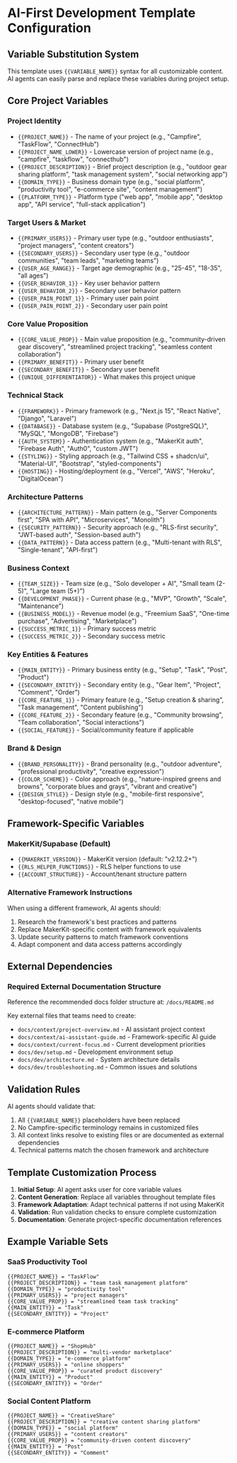 # AI-First Development Template Configuration

## Variable Substitution System

This template uses `{{VARIABLE_NAME}}` syntax for all customizable content. AI agents can easily parse and replace these variables during project setup.

## Core Project Variables

### **Project Identity**
- `{{PROJECT_NAME}}` - The name of your project (e.g., "Campfire", "TaskFlow", "ConnectHub")
- `{{PROJECT_NAME_LOWER}}` - Lowercase version of project name (e.g., "campfire", "taskflow", "connecthub")
- `{{PROJECT_DESCRIPTION}}` - Brief project description (e.g., "outdoor gear sharing platform", "task management system", "social networking app")
- `{{DOMAIN_TYPE}}` - Business domain type (e.g., "social platform", "productivity tool", "e-commerce site", "content management")
- `{{PLATFORM_TYPE}}` - Platform type ("web app", "mobile app", "desktop app", "API service", "full-stack application")

### **Target Users & Market**
- `{{PRIMARY_USERS}}` - Primary user type (e.g., "outdoor enthusiasts", "project managers", "content creators")
- `{{SECONDARY_USERS}}` - Secondary user type (e.g., "outdoor communities", "team leads", "marketing teams")
- `{{USER_AGE_RANGE}}` - Target age demographic (e.g., "25-45", "18-35", "all ages")
- `{{USER_BEHAVIOR_1}}` - Key user behavior pattern
- `{{USER_BEHAVIOR_2}}` - Secondary user behavior pattern
- `{{USER_PAIN_POINT_1}}` - Primary user pain point
- `{{USER_PAIN_POINT_2}}` - Secondary user pain point

### **Core Value Proposition**
- `{{CORE_VALUE_PROP}}` - Main value proposition (e.g., "community-driven gear discovery", "streamlined project tracking", "seamless content collaboration")
- `{{PRIMARY_BENEFIT}}` - Primary user benefit
- `{{SECONDARY_BENEFIT}}` - Secondary user benefit
- `{{UNIQUE_DIFFERENTIATOR}}` - What makes this project unique

### **Technical Stack**
- `{{FRAMEWORK}}` - Primary framework (e.g., "Next.js 15", "React Native", "Django", "Laravel")
- `{{DATABASE}}` - Database system (e.g., "Supabase (PostgreSQL)", "MySQL", "MongoDB", "Firebase")
- `{{AUTH_SYSTEM}}` - Authentication system (e.g., "MakerKit auth", "Firebase Auth", "Auth0", "custom JWT")
- `{{STYLING}}` - Styling approach (e.g., "Tailwind CSS + shadcn/ui", "Material-UI", "Bootstrap", "styled-components")
- `{{HOSTING}}` - Hosting/deployment (e.g., "Vercel", "AWS", "Heroku", "DigitalOcean")

### **Architecture Patterns**
- `{{ARCHITECTURE_PATTERN}}` - Main pattern (e.g., "Server Components first", "SPA with API", "Microservices", "Monolith")
- `{{SECURITY_PATTERN}}` - Security approach (e.g., "RLS-first security", "JWT-based auth", "Session-based auth")
- `{{DATA_PATTERN}}` - Data access pattern (e.g., "Multi-tenant with RLS", "Single-tenant", "API-first")

### **Business Context**
- `{{TEAM_SIZE}}` - Team size (e.g., "Solo developer + AI", "Small team (2-5)", "Large team (5+)")
- `{{DEVELOPMENT_PHASE}}` - Current phase (e.g., "MVP", "Growth", "Scale", "Maintenance")
- `{{BUSINESS_MODEL}}` - Revenue model (e.g., "Freemium SaaS", "One-time purchase", "Advertising", "Marketplace")
- `{{SUCCESS_METRIC_1}}` - Primary success metric
- `{{SUCCESS_METRIC_2}}` - Secondary success metric

### **Key Entities & Features**
- `{{MAIN_ENTITY}}` - Primary business entity (e.g., "Setup", "Task", "Post", "Product")
- `{{SECONDARY_ENTITY}}` - Secondary entity (e.g., "Gear Item", "Project", "Comment", "Order")
- `{{CORE_FEATURE_1}}` - Primary feature (e.g., "Setup creation & sharing", "Task management", "Content publishing")
- `{{CORE_FEATURE_2}}` - Secondary feature (e.g., "Community browsing", "Team collaboration", "Social interactions")
- `{{SOCIAL_FEATURE}}` - Social/community feature if applicable

### **Brand & Design**
- `{{BRAND_PERSONALITY}}` - Brand personality (e.g., "outdoor adventure", "professional productivity", "creative expression")
- `{{COLOR_SCHEME}}` - Color approach (e.g., "nature-inspired greens and browns", "corporate blues and grays", "vibrant and creative")
- `{{DESIGN_STYLE}}` - Design style (e.g., "mobile-first responsive", "desktop-focused", "native mobile")

## Framework-Specific Variables

### **MakerKit/Supabase (Default)**
- `{{MAKERKIT_VERSION}}` - MakerKit version (default: "v2.12.2+")
- `{{RLS_HELPER_FUNCTIONS}}` - RLS helper functions to use
- `{{ACCOUNT_STRUCTURE}}` - Account/tenant structure pattern

### **Alternative Framework Instructions**
When using a different framework, AI agents should:
1. Research the framework's best practices and patterns
2. Replace MakerKit-specific content with framework equivalents
3. Update security patterns to match framework conventions
4. Adapt component and data access patterns accordingly

## External Dependencies

### **Required External Documentation Structure**
Reference the recommended docs folder structure at: `/docs/README.md`

Key external files that teams need to create:
- `docs/context/project-overview.md` - AI assistant project context
- `docs/context/ai-assistant-guide.md` - Framework-specific AI guide
- `docs/context/current-focus.md` - Current development priorities
- `docs/dev/setup.md` - Development environment setup
- `docs/dev/architecture.md` - System architecture details
- `docs/dev/troubleshooting.md` - Common issues and solutions

## Validation Rules

AI agents should validate that:
1. All `{{VARIABLE_NAME}}` placeholders have been replaced
2. No Campfire-specific terminology remains in customized files
3. All context links resolve to existing files or are documented as external dependencies
4. Technical patterns match the chosen framework and architecture

## Template Customization Process

1. **Initial Setup**: AI agent asks user for core variable values
2. **Content Generation**: Replace all variables throughout template files
3. **Framework Adaptation**: Adapt technical patterns if not using MakerKit
4. **Validation**: Run validation checks to ensure complete customization
5. **Documentation**: Generate project-specific documentation references

## Example Variable Sets

### **SaaS Productivity Tool**
```
{{PROJECT_NAME}} = "TaskFlow"
{{PROJECT_DESCRIPTION}} = "team task management platform"
{{DOMAIN_TYPE}} = "productivity tool"
{{PRIMARY_USERS}} = "project managers"
{{CORE_VALUE_PROP}} = "streamlined team task tracking"
{{MAIN_ENTITY}} = "Task"
{{SECONDARY_ENTITY}} = "Project"
```

### **E-commerce Platform**
```
{{PROJECT_NAME}} = "ShopHub"
{{PROJECT_DESCRIPTION}} = "multi-vendor marketplace"
{{DOMAIN_TYPE}} = "e-commerce platform"
{{PRIMARY_USERS}} = "online shoppers"
{{CORE_VALUE_PROP}} = "curated product discovery"
{{MAIN_ENTITY}} = "Product"
{{SECONDARY_ENTITY}} = "Order"
```

### **Social Content Platform**
```
{{PROJECT_NAME}} = "CreativeShare"
{{PROJECT_DESCRIPTION}} = "creative content sharing platform"
{{DOMAIN_TYPE}} = "social platform"
{{PRIMARY_USERS}} = "content creators"
{{CORE_VALUE_PROP}} = "community-driven content discovery"
{{MAIN_ENTITY}} = "Post"
{{SECONDARY_ENTITY}} = "Comment"
```
